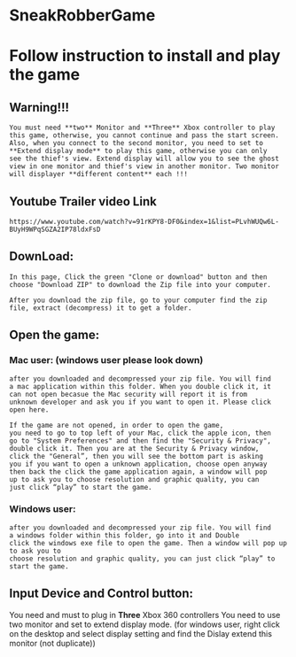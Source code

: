 # SneakRobberGame

# Follow instruction to install and play the game

## Warning!!! 

    You must need **two** Monitor and **Three** Xbox controller to play 
    this game, otherwise, you cannot continue and pass the start screen.
    Also, when you connect to the second monitor, you need to set to 
    **Extend display mode** to play this game, otherwise you can only 
    see the thief's view. Extend display will allow you to see the ghost
    view in one monitor and thief's view in another monitor. Two monitor 
    will displayer **different content** each !!!

## Youtube Trailer video Link
    https://www.youtube.com/watch?v=91rKPY8-DF0&index=1&list=PLvhWUQw6L-BUyH9WPqSGZA2IP78ldxFsD

## DownLoad:

    In this page, Click the green "Clone or download" button and then
    choose "Download ZIP" to download the Zip file into your computer.

    After you download the zip file, go to your computer find the zip
    file, extract (decompress) it to get a folder.

## Open the game:
### Mac user: (windows user please look down)
    after you downloaded and decompressed your zip file. You will find
    a mac application within this folder. When you double click it, it
    can not open becasue the Mac security will report it is from
    unknown developer and ask you if you want to open it. Please click
    open here.

    If the game are not opened, in order to open the game,
    you need to go to top left of your Mac, click the apple icon, then
    go to "System Preferences" and then find the "Security & Privacy",
    double click it. Then you are at the Security & Privacy window,
    click the "General”, then you will see the bottom part is asking
    you if you want to open a unknown application, choose open anyway
    then back the click the game application again, a window will pop
    up to ask you to choose resolution and graphic quality, you can
    just click “play” to start the game.
    
### Windows user:
    after you downloaded and decompressed your zip file. You will find
    a windows folder within this folder, go into it and Double
    click the windows exe file to open the game. Then a window will pop up to ask you to
    choose resolution and graphic quality, you can just click “play” to
    start the game.

## Input Device and Control button:
You need and must to plug in **Three** Xbox 360 controllers
You need to use two monitor and set to extend display mode.
(for windows user, right click on the desktop and select display setting and find the 
Dislay extend this monitor (not duplicate))











